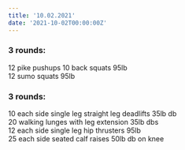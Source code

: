 ```yaml
---
title: '10.02.2021'
date: '2021-10-02T00:00:00Z'
---
```


### 3 rounds:  
12 pike pushups 
10 back squats 95lb    
12 sumo squats 95lb           

### 3 rounds:  
10 each side single leg straight leg deadlifts 35lb db    
20 walking lunges with leg extension 35lb dbs    
12 each side single leg hip thrusters 95lb    
25 each side seated calf raises 50lb db on knee     